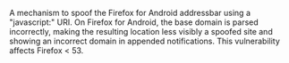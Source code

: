 A mechanism to spoof the Firefox for Android addressbar using a "javascript:" URI. On Firefox for Android, the base domain is parsed incorrectly, making the resulting location less visibly a spoofed site and showing an incorrect domain in appended notifications. This vulnerability affects Firefox < 53.